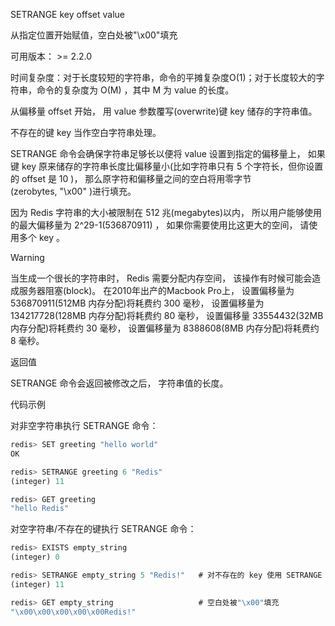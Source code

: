 SETRANGE key offset value

从指定位置开始赋值，空白处被"\x00"填充

可用版本： >= 2.2.0

时间复杂度：对于长度较短的字符串，命令的平摊复杂度O(1)；对于长度较大的字符串，命令的复杂度为 O(M) ，其中 M 为 value 的长度。

从偏移量 offset 开始， 用 value 参数覆写(overwrite)键 key 储存的字符串值。

不存在的键 key 当作空白字符串处理。

SETRANGE 命令会确保字符串足够长以便将 value 设置到指定的偏移量上， 如果键 key 原来储存的字符串长度比偏移量小(比如字符串只有 5 个字符长，但你设置的 offset 是 10 )， 那么原字符和偏移量之间的空白将用零字节(zerobytes, "\x00" )进行填充。

因为 Redis 字符串的大小被限制在 512 兆(megabytes)以内， 所以用户能够使用的最大偏移量为 2^29-1(536870911) ， 如果你需要使用比这更大的空间， 请使用多个 key 。

Warning

当生成一个很长的字符串时， Redis 需要分配内存空间， 该操作有时候可能会造成服务器阻塞(block)。 在2010年出产的Macbook Pro上， 设置偏移量为 536870911(512MB 内存分配)将耗费约 300 毫秒， 设置偏移量为 134217728(128MB 内存分配)将耗费约 80 毫秒， 设置偏移量 33554432(32MB 内存分配)将耗费约 30 毫秒， 设置偏移量为 8388608(8MB 内存分配)将耗费约 8 毫秒。

返回值

SETRANGE 命令会返回被修改之后， 字符串值的长度。

代码示例

对非空字符串执行 SETRANGE 命令：

```javascript
redis> SET greeting "hello world"
OK

redis> SETRANGE greeting 6 "Redis"
(integer) 11

redis> GET greeting
"hello Redis"
```

对空字符串/不存在的键执行 SETRANGE 命令：

```javascript
redis> EXISTS empty_string
(integer) 0

redis> SETRANGE empty_string 5 "Redis!"   # 对不存在的 key 使用 SETRANGE
(integer) 11

redis> GET empty_string                   # 空白处被"\x00"填充
"\x00\x00\x00\x00\x00Redis!"
```

